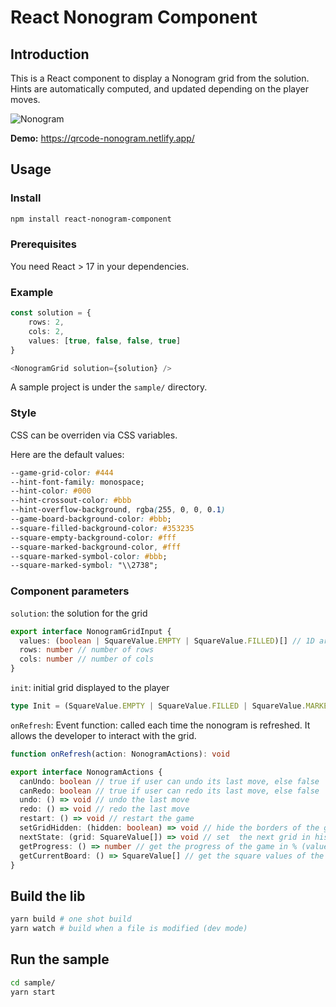 # React Nonogram Component

## Introduction

This is a React component to display a Nonogram grid from the solution. Hints are automatically computed, and updated depending on the player moves.

![Nonogram](illustration-img)

**Demo:** https://qrcode-nonogram.netlify.app/

## Usage

### Install
```bash
npm install react-nonogram-component
```

### Prerequisites

You need React > 17 in your dependencies.

### Example

```typescript
const solution = {
    rows: 2,
    cols: 2,
    values: [true, false, false, true]
}

<NonogramGrid solution={solution} />
```

A sample project is under the `sample/` directory.

### Style

CSS can be overriden via CSS variables.

Here are the default values:

```css
--game-grid-color: #444
--hint-font-family: monospace;
--hint-color: #000
--hint-crossout-color: #bbb
--hint-overflow-background, rgba(255, 0, 0, 0.1)
--game-board-background-color: #bbb;
--square-filled-background-color: #353235
--square-empty-background-color: #fff
--square-marked-background-color, #fff
--square-marked-symbol-color: #bbb;
--square-marked-symbol: "\\2738";
```

### Component parameters

`solution`: the solution for the grid

```typescript
export interface NonogramGridInput {
  values: (boolean | SquareValue.EMPTY | SquareValue.FILLED)[] // 1D array with all square values
  rows: number // number of rows
  cols: number // number of cols
}
```

`init`: initial grid displayed to the player

```typescript
type Init = (SquareValue.EMPTY | SquareValue.FILLED | SquareValue.MARKED)[] // 1D array with all square values
```

`onRefresh`: Event function: called each time the nonogram is refreshed. It allows the developer to interact with the grid.

```typescript
function onRefresh(action: NonogramActions): void

export interface NonogramActions {
  canUndo: boolean // true if user can undo its last move, else false
  canRedo: boolean // true if user can redo its last move, else false
  undo: () => void // undo the last move
  redo: () => void // redo the last move
  restart: () => void // restart the game
  setGridHidden: (hidden: boolean) => void // hide the borders of the grid
  nextState: (grid: SquareValue[]) => void // set  the next grid in history (1D array with all square values)
  getProgress: () => number // get the progress of the game in % (value from 0 to 100)
  getCurrentBoard: () => SquareValue[] // get the square values of the displayed board
}
```

## Build the lib

```bash
yarn build # one shot build
yarn watch # build when a file is modified (dev mode)
```

## Run the sample

```bash
cd sample/
yarn start
```

[illustration-img]: https://raw.github.com/Marmau/react-nonogram-component/master/illustration.png

